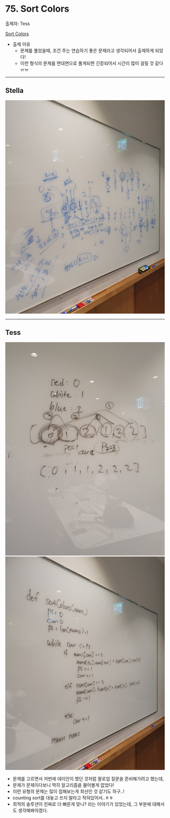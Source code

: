 # 75. Sort Colors

출제자: Tess

[Sort Colors](https://leetcode.com/problems/sort-colors/)

- 출제 이유
  - 문제를 풀었을때, 조건 주는 연습하기 좋은 문제라고 생각되어서 출제하게 되었다!
  - 이런 형식의 문제를 면대면으로 풀게되면 긴장되어서 시간이 많이 걸릴 것 같다 ㅠㅠ

---

## Stella
![](./images/20200202_75_stella.jpeg)

---

## Tess
![](./images/20200202_75_tess.jpeg)
![](./images/20200202_75_tess2.jpeg)

- 문제를 고르면서 저번에 데이안이 했던 것처럼 팔로업 질문을 준비해가려고 했는데,
- 문제가 문제이다보니 딱히 알고리즘을 물어볼게 없었다!
- 이런 유형의 문제는 많이 접해보는게 최선인 것 같기도 하구..!
- counting sort를 대놓고 쓰지 말라고 적혀있어서..ㅎㅎ
- 최적의 솔루션이 진짜로 더 빠른게 맞나? 라는 이야기가 있었는데, 그 부분에 대해서도 생각해봐야겠다.
